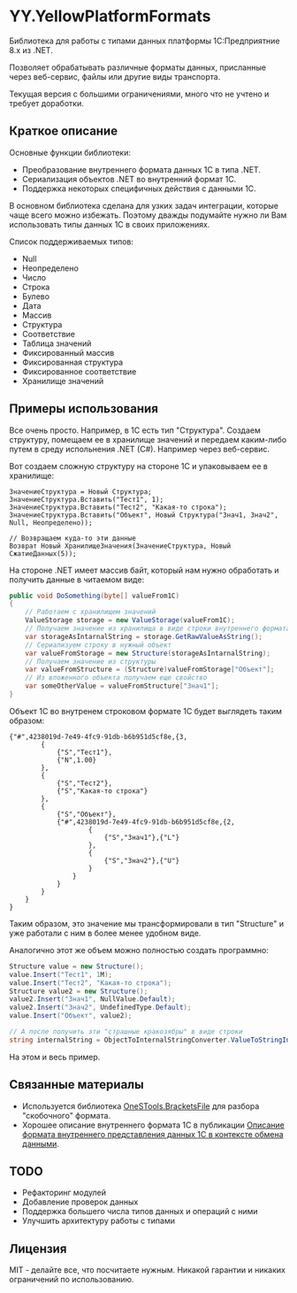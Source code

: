 # YY.YellowPlatformFormats

Библиотека для работы с типами данных платформы 1С:Предприятние 8.x из .NET.

Позволяет обрабатывать различные форматы данных, присланные через веб-сервис, файлы или другие виды транспорта.

Текущая версия с большими ограничениями, много что не учтено и требует доработки.

## Краткое описание

Основные функции библиотеки:
* Преобразование внутреннего формата данных 1С в типа .NET.
* Сериализация объектов .NET во внутренний формат 1С.
* Поддержка некоторых специфичных действия с данными 1С.

В основном библиотека сделана для узких задач интеграции, которые чаще всего можно избежать. Поэтому дважды подумайте нужно ли Вам использовать типы данных 1С в своих приложениях.

Список поддерживаемых типов:
* Null
* Неопределено
* Число
* Строка
* Булево
* Дата
* Массив
* Структура
* Соответствие
* Таблица значений
* Фиксированный массив
* Фиксированная структура
* Фиксированное соответствие
* Хранилище значений

## Примеры использования

Все очень просто. Например, в 1С есть тип "Структура". Создаем структуру, помещаем ее в хранилище значений и передаем каким-либо путем в среду испольнения .NET (C#). Например через веб-сервис.

Вот создаем сложную структуру на стороне 1С и упаковываем ее в хранилище:

```bsl
ЗначениеСтруктура = Новый Структура;
ЗначениеСтруктура.Вставить("Тест1", 1);
ЗначениеСтруктура.Вставить("Тест2", "Какая-то строка");
ЗначениеСтруктура.Вставить("Объект", Новый Структура("Знач1, Знач2", Null, Неопределено));

// Возвращаем куда-то эти данные
Возврат Новый ХранилищеЗначения(ЗначениеСтруктура, Новый СжатиеДанных(5));
```

На стороне .NET имеет массив байт, который нам нужно обработать и получить данные в читаемом виде:

```csharp
public void DoSomething(byte[] valueFrom1C)
{
	// Работаем с хранилищем значений
	ValueStorage storage = new ValueStorage(valueFrom1C);
	// Получаем значение из хранилища в виде строки внутреннего формата 1С
	var storageAsIntarnalString = storage.GetRawValueAsString();
	// Сериализуем строку в нужный объект
	var valueFromStorage = new Structure(storageAsIntarnalString);
	// Получаем значение из структуры
	var valueFromStructure = (Structure)valueFromStorage["Объект"];
	// Из вложенного объекта получаем еще свойство
	var someOtherValue = valueFromStructure["Знач1"];
}
```

Объект 1С во внутренем строковом формате 1С будет выглядеть таким образом:
```
{"#",4238019d-7e49-4fc9-91db-b6b951d5cf8e,{3,
        {
            {"S","Тест1"},
            {"N",1.00}
        },
        {
            {"S","Тест2"},
            {"S","Какая-то строка"}
        },
        {
            {"S","Объект"},
            {"#",4238019d-7e49-4fc9-91db-b6b951d5cf8e,{2,
                    {
                        {"S","Знач1"},{"L"}
                    },
                    {
                        {"S","Знач2"},{"U"}
                    }
                }
            }
        }
    }
}
```

Таким образом, это значение мы трансформировали в тип "Structure" и уже работали с ним в более менее удобном виде.

Аналогично этот же объем можно полностью создать программно:
```csharp
Structure value = new Structure();
value.Insert("Тест1", 1M);
value.Insert("Тест2", "Какая-то строка");
Structure value2 = new Structure();
value2.Insert("Знач1", NullValue.Default);
value2.Insert("Знач2", UndefinedType.Default);
value.Insert("Объект", value2);

// А после получить эти "страшные кракозябры" в виде строки
string internalString = ObjectToInternalStringConverter.ValueToStringInternal(value);
```

На этом и весь пример.

## Связанные материалы

* Используется библиотека [OneSTools.BracketsFile](https://github.com/akpaevj/OneSTools.BracketsFile) для разбора "скобочного" формата.
* Хорошее описание внутреннего формата 1С в публикации [Описание формата внутреннего представления данных 1С в контексте обмена данными](https://infostart.ru/1c/articles/1116103/#Структура).

## TODO

* Рефакторинг модулей
* Добавление проверок данных
* Поддержка большего числа типов данных и операций с ними
* Улучшить архитектуру работы с типами

## Лицензия

MIT - делайте все, что посчитаете нужным. Никакой гарантии и никаких ограничений по использованию.
